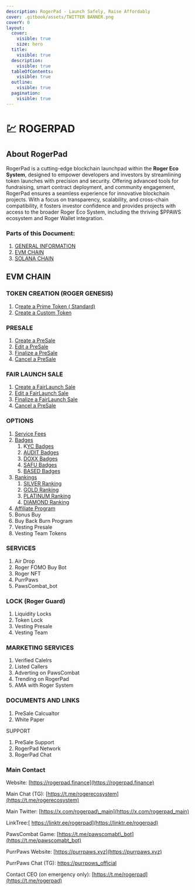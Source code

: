 ```yaml
---
description: RogerPad - Launch Safely, Raise Affordably
cover: .gitbook/assets/TWITTER BANNER.png
coverY: 0
layout:
  cover:
    visible: true
    size: hero
  title:
    visible: true
  description:
    visible: true
  tableOfContents:
    visible: true
  outline:
    visible: true
  pagination:
    visible: true
---
```


# 💹 ROGERPAD

## About RogerPad

RogerPad is a cutting-edge blockchain launchpad within the **Roger Eco System**, designed to empower developers and investors by streamlining token launches with precision and security. Offering advanced tools for fundraising, smart contract deployment, and community engagement, RogerPad ensures a seamless experience for innovative blockchain projects. With a focus on transparency, scalability, and cross-chain compatibility, it fosters investor confidence and provides projects with access to the broader Roger Eco System, including the thriving $PPAWS ecosystem and Roger Wallet integration.

### Parts of this Document:

1. [GENERAL INFORMATION](./)
2. [EVM CHAIN](https://app.gitbook.com/s/im4IjNu3KpYpP5kpRw9o/evm-chains/roger-pad-evm-chains)
3. [SOLANA CHAIN](https://app.gitbook.com/o/K8SbUov0wU225b5zq22k/s/2tqbPa3m9HBIWVFa5iz7/)

## EVM CHAIN

### TOKEN CREATION (ROGER GENESIS)

1. C[reate a Prime Token ( Standard)](https://docs.rogerpad.finance/rogerpad-evm-chain/roger-genesis-evm-chain/roger-genesis-evm/type-of-contracts/prime-token-evm)
2. [Create a Custom Token](https://docs.rogerpad.finance/rogerpad-evm-chain/roger-genesis-evm-chain/roger-genesis-evm/type-of-contracts/apex-token-evm)

### PRESALE

1. [Create a PreSale](https://docs.rogerpad.finance/rogerpad-evm-chain/step-2-create-a-pool-on-evm/presale)
2. [Edit a PreSale ](https://docs.rogerpad.finance/developers-corner/add-on-services/editing-a-sales-pool-by-developers)
3. [Finalize a PreSale](https://docs.rogerpad.finance/rogerpad-evm-chain/step-4-finalizing-and-launching-on-evm/finalizing-a-pool)
4. [Cancel a PreSale](https://docs.rogerpad.finance/rogerpad-evm-chain/step-4-finalizing-and-launching-on-evm/cancelling-a-pool-by-dev)

### FAIR LAUNCH SALE

1. [Create a FairLaunch Sale](https://docs.rogerpad.finance/rogerpad-evm-chain/step-2-create-a-pool-on-evm/fairlaunch)
2. [Edit a FairLaunch Sale](https://docs.rogerpad.finance/developers-corner/add-on-services/editing-a-sales-pool-by-developers)
3. [Finalize a FairLaunch Sale](https://docs.rogerpad.finance/rogerpad-evm-chain/step-4-finalizing-and-launching-on-evm/finalizing-a-pool)
4. [Cancel a PreSale](https://docs.rogerpad.finance/rogerpad-evm-chain/step-4-finalizing-and-launching-on-evm/cancelling-a-pool-by-dev)

### OPTIONS

1. [Service Fees](https://docs.rogerpad.finance/srvice-fees/service-fees)
2. [Badges](https://docs.rogerpad.finance/badges/badges)
   1. K[YC Badges](https://docs.rogerpad.finance/badges/badges/kyc-badge)&#x20;
   2. [AUDIT Badges](https://docs.rogerpad.finance/badges/badges/audit-badge)
   3. [DOXX Badges](https://docs.rogerpad.finance/badges/badges/doxx-badge)
   4. [SAFU Badges](https://docs.rogerpad.finance/badges/badges/safu-badge)
   5. [BASED Badges](https://docs.rogerpad.finance/badges/badges/based-badge)
3. [Rankings](https://docs.rogerpad.finance/rankings/rankings/project-rankings)
   1. [SILVER Ranking](https://docs.rogerpad.finance/rankings/rankings/project-rankings/silver-ranking)
   2. [GOLD Ranking](https://docs.rogerpad.finance/rankings/rankings/project-rankings/gold-ranking)
   3. [PLATINUM Ranking](https://docs.rogerpad.finance/rankings/rankings/project-rankings/platinum-ranking)
   4. [DIAMOND Ranking](https://docs.rogerpad.finance/rankings/rankings/project-rankings/diamond-ranking)
4. [Affiliate Program](https://docs.rogerpad.finance/investors-corner/investors-corner/affiliate-program)
5. Bonus Buy
6. Buy Back Burn Program
7. Vesting Presale
8. Vesting Team Tokens

### SERVICES

1. Air Drop
2. Roger FOMO Buy Bot
3. Roger NFT
4. PurrPaws&#x20;
5. PawsCombat\_bot

### LOCK (Roger Guard)

1. Liquidity Locks
2. Token Lock
3. Vesting Presale
4. Vesting Team&#x20;

### MARKETING SERVICES

1. Verified Calelrs
2. Listed Callers
3. Adverting on PawsCombat
4. Trending on RogerPad
5. AMA with Roger System

### DOCUMENTS AND LINKS&#x20;

1. PreSale Calcualtor
2. White Paper

SUPPORT

1. PreSale Support
2. RogerPad Network
3. RogerPad Chat

### Main Contact

Website: [https://rogerpad.finance](https://rogerpad.finance)

Main Chat (TG): [https://t.me/rogerecosystem](https://t.me/rogerecosystem)

Main Twitter: [https://x.com/rogerpad\_main](https://x.com/rogerpad_main)

LinkTree:[ https://linktr.ee/rogerpad](https://linktr.ee/rogerpad)

PawsCombat Game: [https://t.me/pawscomabt\_bot](https://t.me/pawscomabt_bot)

PurrPaws Website: [https://purrpaws.xyz](https://purrpaws.xyz)

PurrPaws Chat (TG): [https://purrpows\_official](https://purrpows_official)

Contact CEO (on emergency only): [https://t.me/rogerpad](https://t.me/rogerpad)

